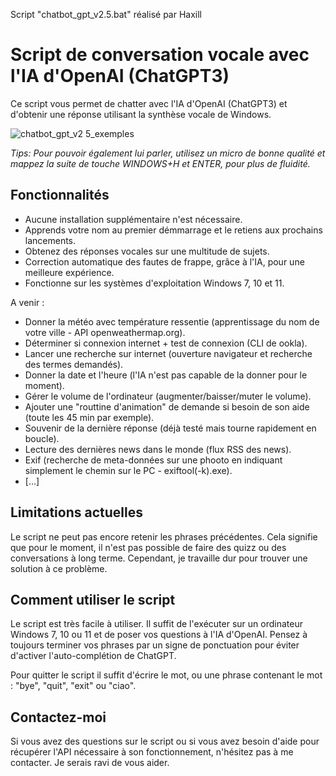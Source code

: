 Script "chatbot_gpt_v2.5.bat" réalisé par Haxill

# Script de conversation vocale avec l'IA d'OpenAI (ChatGPT3)
Ce script vous permet de chatter avec l'IA d'OpenAI (ChatGPT3) et d'obtenir une réponse utilisant la synthèse vocale de Windows.

![chatbot_gpt_v2 5_exemples](https://user-images.githubusercontent.com/125899669/221325057-2b93c230-89eb-49cd-b2a2-b2dd8e83d82a.png)

*Tips: Pour pouvoir également lui parler, utilisez un micro de bonne qualité et mappez la suite de touche WINDOWS+H et ENTER, pour plus de fluidité.*

## Fonctionnalités
* Aucune installation supplémentaire n'est nécessaire.
* Apprends votre nom au premier démmarrage et le retiens aux prochains lancements.
* Obtenez des réponses vocales sur une multitude de sujets.
* Correction automatique des fautes de frappe, grâce à l'IA, pour une meilleure expérience.
* Fonctionne sur les systèmes d'exploitation Windows 7, 10 et 11.

A venir :
* Donner la météo avec température ressentie (apprentissage du nom de votre ville - API openweathermap.org).
* Déterminer si connexion internet + test de connexion (CLI de ookla).
* Lancer une recherche sur internet (ouverture navigateur et recherche des termes demandés).
* Donner la date et l'heure (l'IA n'est pas capable de la donner pour le moment).
* Gérer le volume de l'ordinateur (augmenter/baisser/muter le volume).
* Ajouter une "routtine d'animation" de demande si besoin de son aide (toute les 45 min par exemple).
* Souvenir de la dernière réponse (déjà testé mais tourne rapidement en boucle).
* Lecture des dernières news dans le monde (flux RSS des news).
* Exif (recherche de meta-données sur une phooto en indiquant simplement le chemin sur le PC - exiftool(-k).exe).
* [...]

## Limitations actuelles
Le script ne peut pas encore retenir les phrases précédentes. Cela signifie que pour le moment, il n'est pas possible de faire des quizz ou des conversations à long terme. Cependant, je travaille dur pour trouver une solution à ce problème.

## Comment utiliser le script
Le script est très facile à utiliser. Il suffit de l'exécuter sur un ordinateur Windows 7, 10 ou 11 et de poser vos questions à l'IA d'OpenAI. Pensez à toujours terminer vos phrases par un signe de ponctuation pour éviter d'activer l'auto-complétion de ChatGPT.

Pour quitter le script il suffit d'écrire le mot, ou une phrase contenant le mot : "bye", "quit", "exit" ou "ciao".

## Contactez-moi
Si vous avez des questions sur le script ou si vous avez besoin d'aide pour récupérer l'API nécessaire à son fonctionnement, n'hésitez pas à me contacter. Je serais ravi de vous aider.
